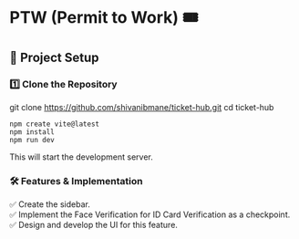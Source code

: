 # PTW (Permit to Work) 🎟️


## 📌 Project Setup

### 1️⃣ Clone the Repository
git clone https://github.com/shivanibmane/ticket-hub.git
cd ticket-hub

```
npm create vite@latest
npm install
npm run dev
```
This will start the development server.

### 🛠️ Features & Implementation

✅ Create the sidebar.  
✅ Implement the Face Verification for ID Card Verification as a checkpoint.  
✅ Design and develop the UI for this feature.  